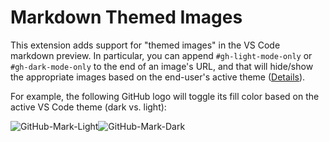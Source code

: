 # Markdown Themed Images

This extension adds support for "themed images" in the VS Code markdown preview. In particular, you can append `#gh-light-mode-only` or `#gh-dark-mode-only` to the end of an image's URL, and that will hide/show the appropriate images based on the end-user's active theme ([Details](https://github.blog/changelog/2021-11-24-specify-theme-context-for-images-in-markdown/)).

For example, the following GitHub logo will toggle its fill color based on the active VS Code theme (dark vs. light):

![GitHub-Mark-Light](https://user-images.githubusercontent.com/3369400/139447912-e0f43f33-6d9f-45f8-be46-2df5bbc91289.png#gh-dark-mode-only)![GitHub-Mark-Dark](https://user-images.githubusercontent.com/3369400/139448065-39a229ba-4b06-434b-bc67-616e2ed80c8f.png#gh-light-mode-only)